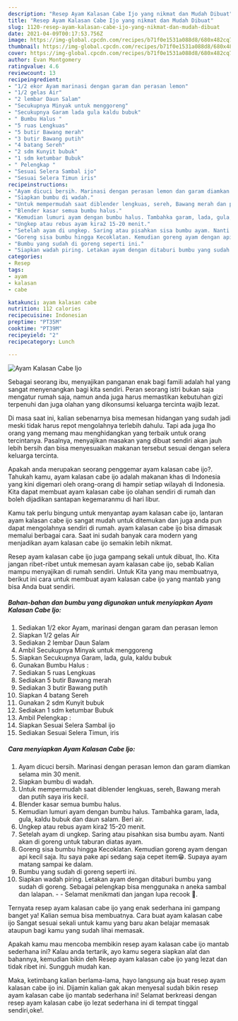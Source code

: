 ```yaml
---
description: "Resep Ayam Kalasan Cabe Ijo yang nikmat dan Mudah Dibuat"
title: "Resep Ayam Kalasan Cabe Ijo yang nikmat dan Mudah Dibuat"
slug: 1120-resep-ayam-kalasan-cabe-ijo-yang-nikmat-dan-mudah-dibuat
date: 2021-04-09T00:17:53.756Z
image: https://img-global.cpcdn.com/recipes/b71f0e1531a088d8/680x482cq70/ayam-kalasan-cabe-ijo-foto-resep-utama.jpg
thumbnail: https://img-global.cpcdn.com/recipes/b71f0e1531a088d8/680x482cq70/ayam-kalasan-cabe-ijo-foto-resep-utama.jpg
cover: https://img-global.cpcdn.com/recipes/b71f0e1531a088d8/680x482cq70/ayam-kalasan-cabe-ijo-foto-resep-utama.jpg
author: Evan Montgomery
ratingvalue: 4.6
reviewcount: 13
recipeingredient:
- "1/2 ekor Ayam marinasi dengan garam dan perasan lemon"
- "1/2 gelas Air"
- "2 lembar Daun Salam"
- "Secukupnya Minyak untuk menggoreng"
- "Secukupnya Garam lada gula kaldu bubuk"
- " Bumbu Halus "
- "5 ruas Lengkuas"
- "5 butir Bawang merah"
- "3 butir Bawang putih"
- "4 batang Sereh"
- "2 sdm Kunyit bubuk"
- "1 sdm ketumbar Bubuk"
- " Pelengkap "
- "Sesuai Selera Sambal ijo"
- "Sesuai Selera Timun iris"
recipeinstructions:
- "Ayam dicuci bersih. Marinasi dengan perasan lemon dan garam diamkan selama min 30 menit."
- "Siapkan bumbu di wadah."
- "Untuk mempermudah saat diblender lengkuas, sereh, Bawang merah dan putih saya iris kecil."
- "Blender kasar semua bumbu halus."
- "Kemudian lumuri ayam dengan bumbu halus. Tambahka garam, lada, gula, kaldu bubuk dan daun salam. Beri air."
- "Ungkep atau rebus ayam kira2 15-20 menit."
- "Setelah ayam di ungkep. Saring atau pisahkan sisa bumbu ayam. Nanti akan di goreng untuk taburan diatas ayam."
- "Goreng sisa bumbu hingga Kecoklatan. Kemudian goreng ayam dengan api kecil saja. Itu saya pake api sedang saja cepet item😁. Supaya ayam matang sampai ke dalam."
- "Bumbu yang sudah di goreng seperti ini."
- "Siapkan wadah piring. Letakan ayam dengan ditaburi bumbu yang sudah di goreng. Sebagai pelengkap bisa menggunaka n aneka sambal dan lalapan.   Selamat menikmati dan jangan lupa recook 🤭."
categories:
- Resep
tags:
- ayam
- kalasan
- cabe

katakunci: ayam kalasan cabe 
nutrition: 112 calories
recipecuisine: Indonesian
preptime: "PT35M"
cooktime: "PT39M"
recipeyield: "2"
recipecategory: Lunch

---
```



![Ayam Kalasan Cabe Ijo](https://img-global.cpcdn.com/recipes/b71f0e1531a088d8/680x482cq70/ayam-kalasan-cabe-ijo-foto-resep-utama.jpg)

Sebagai seorang ibu, menyajikan panganan enak bagi famili adalah hal yang sangat menyenangkan bagi kita sendiri. Peran seorang istri bukan saja mengatur rumah saja, namun anda juga harus memastikan kebutuhan gizi terpenuhi dan juga olahan yang dikonsumsi keluarga tercinta wajib lezat.

Di masa  saat ini, kalian sebenarnya bisa memesan hidangan yang sudah jadi meski tidak harus repot mengolahnya terlebih dahulu. Tapi ada juga lho orang yang memang mau menghidangkan yang terbaik untuk orang tercintanya. Pasalnya, menyajikan masakan yang dibuat sendiri akan jauh lebih bersih dan bisa menyesuaikan makanan tersebut sesuai dengan selera keluarga tercinta. 



Apakah anda merupakan seorang penggemar ayam kalasan cabe ijo?. Tahukah kamu, ayam kalasan cabe ijo adalah makanan khas di Indonesia yang kini digemari oleh orang-orang di hampir setiap wilayah di Indonesia. Kita dapat membuat ayam kalasan cabe ijo olahan sendiri di rumah dan boleh dijadikan santapan kegemaranmu di hari libur.

Kamu tak perlu bingung untuk menyantap ayam kalasan cabe ijo, lantaran ayam kalasan cabe ijo sangat mudah untuk ditemukan dan juga anda pun dapat mengolahnya sendiri di rumah. ayam kalasan cabe ijo bisa dimasak memalui berbagai cara. Saat ini sudah banyak cara modern yang menjadikan ayam kalasan cabe ijo semakin lebih nikmat.

Resep ayam kalasan cabe ijo juga gampang sekali untuk dibuat, lho. Kita jangan ribet-ribet untuk memesan ayam kalasan cabe ijo, sebab Kalian mampu menyajikan di rumah sendiri. Untuk Kita yang mau membuatnya, berikut ini cara untuk membuat ayam kalasan cabe ijo yang mantab yang bisa Anda buat sendiri.

<!--inarticleads1-->

##### Bahan-bahan dan bumbu yang digunakan untuk menyiapkan Ayam Kalasan Cabe Ijo:

1. Sediakan 1/2 ekor Ayam, marinasi dengan garam dan perasan lemon
1. Siapkan 1/2 gelas Air
1. Sediakan 2 lembar Daun Salam
1. Ambil Secukupnya Minyak untuk menggoreng
1. Siapkan Secukupnya Garam, lada, gula, kaldu bubuk
1. Gunakan  Bumbu Halus :
1. Sediakan 5 ruas Lengkuas
1. Sediakan 5 butir Bawang merah
1. Sediakan 3 butir Bawang putih
1. Siapkan 4 batang Sereh
1. Gunakan 2 sdm Kunyit bubuk
1. Sediakan 1 sdm ketumbar Bubuk
1. Ambil  Pelengkap :
1. Siapkan Sesuai Selera Sambal ijo
1. Sediakan Sesuai Selera Timun, iris




<!--inarticleads2-->

##### Cara menyiapkan Ayam Kalasan Cabe Ijo:

1. Ayam dicuci bersih. Marinasi dengan perasan lemon dan garam diamkan selama min 30 menit.
1. Siapkan bumbu di wadah.
1. Untuk mempermudah saat diblender lengkuas, sereh, Bawang merah dan putih saya iris kecil.
1. Blender kasar semua bumbu halus.
1. Kemudian lumuri ayam dengan bumbu halus. Tambahka garam, lada, gula, kaldu bubuk dan daun salam. Beri air.
1. Ungkep atau rebus ayam kira2 15-20 menit.
1. Setelah ayam di ungkep. Saring atau pisahkan sisa bumbu ayam. Nanti akan di goreng untuk taburan diatas ayam.
1. Goreng sisa bumbu hingga Kecoklatan. Kemudian goreng ayam dengan api kecil saja. Itu saya pake api sedang saja cepet item😁. Supaya ayam matang sampai ke dalam.
1. Bumbu yang sudah di goreng seperti ini.
1. Siapkan wadah piring. Letakan ayam dengan ditaburi bumbu yang sudah di goreng. Sebagai pelengkap bisa menggunaka n aneka sambal dan lalapan.  -  - Selamat menikmati dan jangan lupa recook 🤭.




Ternyata resep ayam kalasan cabe ijo yang enak sederhana ini gampang banget ya! Kalian semua bisa membuatnya. Cara buat ayam kalasan cabe ijo Sangat sesuai sekali untuk kamu yang baru akan belajar memasak ataupun bagi kamu yang sudah lihai memasak.

Apakah kamu mau mencoba membikin resep ayam kalasan cabe ijo mantab sederhana ini? Kalau anda tertarik, ayo kamu segera siapkan alat dan bahannya, kemudian bikin deh Resep ayam kalasan cabe ijo yang lezat dan tidak ribet ini. Sungguh mudah kan. 

Maka, ketimbang kalian berlama-lama, hayo langsung aja buat resep ayam kalasan cabe ijo ini. Dijamin kalian gak akan menyesal sudah bikin resep ayam kalasan cabe ijo mantab sederhana ini! Selamat berkreasi dengan resep ayam kalasan cabe ijo lezat sederhana ini di tempat tinggal sendiri,oke!.

